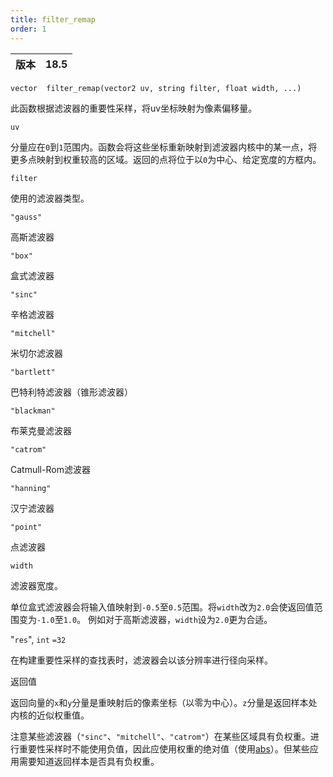```yaml
---
title: filter_remap
order: 1
---
```

| 版本 | 18.5 |
| --- | --- |

`vector  filter_remap(vector2 uv, string filter, float width, ...)`

此函数根据滤波器的重要性采样，将uv坐标映射为像素偏移量。

`uv`

分量应在`0`到`1`范围内。函数会将这些坐标重新映射到滤波器内核中的某一点，将更多点映射到权重较高的区域。返回的点将位于以`0`为中心、给定宽度的方框内。

`filter`

使用的滤波器类型。

`"gauss"`

高斯滤波器

`"box"`

盒式滤波器

`"sinc"`

辛格滤波器

`"mitchell"`

米切尔滤波器

`"bartlett"`

巴特利特滤波器（锥形滤波器）

`"blackman"`

布莱克曼滤波器

`"catrom"`

Catmull-Rom滤波器

`"hanning"`

汉宁滤波器

`"point"`

点滤波器

`width`

滤波器宽度。

单位盒式滤波器会将输入值映射到`-0.5`至`0.5`范围。将`width`改为`2.0`会使返回值范围变为`-1.0`至`1.0`。
例如对于高斯滤波器，`width`设为`2.0`更为合适。

"`res`",
`int`
`=32`

在构建重要性采样的查找表时，滤波器会以该分辨率进行径向采样。

返回值

返回向量的`x`和`y`分量是重映射后的像素坐标（以零为中心）。`z`分量是返回样本处内核的近似权重值。

注意某些滤波器（`"sinc"`、`"mitchell"`、`"catrom"`）在某些区域具有负权重。进行重要性采样时不能使用负值，因此应使用权重的绝对值（使用[abs](abs.html "返回参数的绝对值")）。但某些应用需要知道返回样本是否具有负权重。
